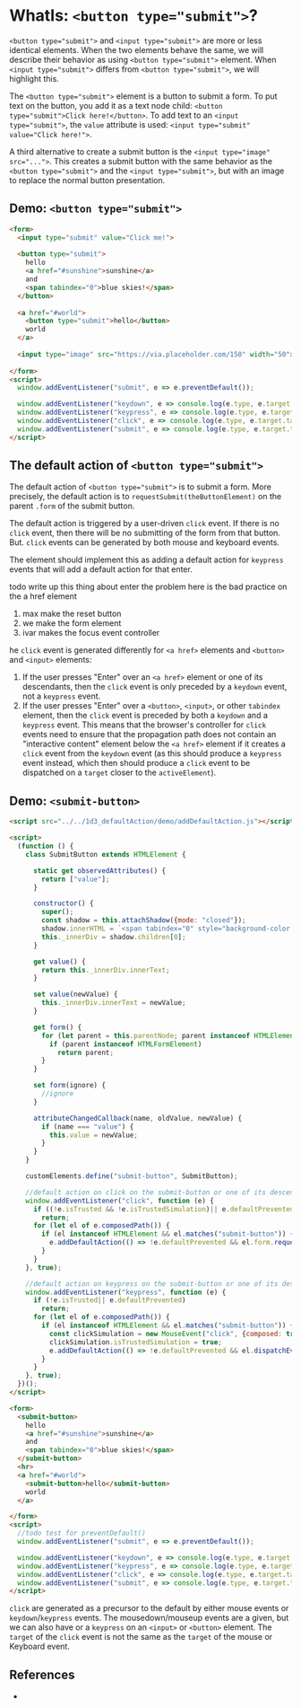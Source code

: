 # WhatIs: `<button type="submit">`?

`<button type="submit">` and `<input type="submit">` are more or less identical elements. When the two elements behave the same, we will describe their behavior as using `<button type="submit">` element. When `<input type="submit">` differs from `<button type="submit">`, we will highlight this.

The `<button type="submit">` element is a button to submit a form. To put text on the button, you add it as a text node child: `<button type="submit">Click here!</button>`. To add text to an `<input type="submit">`, the `value` attribute is used: `<input type="submit" value="Click here!">`. 

A third alternative to create a submit button is the `<input type="image" src="...">`. This creates a submit button with the same behavior as the `<button type="submit">` and the `<input type="submit">`, but with an image to replace the normal button presentation.

## Demo: `<button type="submit">`

```html
<form>
  <input type="submit" value="Click me!">
  
  <button type="submit">
    hello 
    <a href="#sunshine">sunshine</a>
    and 
    <span tabindex="0">blue skies!</span>
  </button>
  
  <a href="#world">
    <button type="submit">hello</button>
    world
  </a>
  
  <input type="image" src="https://via.placeholder.com/150" width="50">
  
</form>
<script>
  window.addEventListener("submit", e => e.preventDefault());

  window.addEventListener("keydown", e => console.log(e.type, e.target.tagName, e));
  window.addEventListener("keypress", e => console.log(e.type, e.target.tagName, e));
  window.addEventListener("click", e => console.log(e.type, e.target.tagName, e));
  window.addEventListener("submit", e => console.log(e.type, e.target.tagName, e));
</script>
```

## The default action of `<button type="submit">`

The default action of `<button type="submit">` is to submit a form. More precisely, the default action is to `requestSubmit(theButtonElement)` on the parent `.form` of the submit button.

The default action is triggered by a user-driven `click` event. If there is no `click` event, then there will be no submitting of the form from that button. But. `click` events can be generated by both mouse and keyboard events.

The element should implement this as adding a default action for `keypress` events that will add a default action for that enter. 

todo write up this thing about enter
the problem here is the bad practice on the a href element
1) max make the reset button
2) we make the form element
3) ivar makes the focus event controller  


he `click` event is generated differently for `<a href>` elements and `<button>` and `<input>` elements:
1. If the user presses "Enter" over an `<a href>` element or one of its descendants, then the `click` event is only preceded by a `keydown` event, not a `keypress` event.
2. If the user presses "Enter" over a `<button>`, `<input>`, or other `tabindex` element, then the `click` event is preceded by both a `keydown` and a `keypress` event.
This means that the browser's controller for `click` events need to ensure that the propagation path does not contain an "interactive content" element below the `<a href>` element if it creates a `click` event from the `keydown` event (as this should produce a `keypress` event instead, which then should produce a `click` event to be dispatched on a `target` closer to the `activeElement`).  

## Demo: `<submit-button>`

```html
<script src="../../1d3_defaultAction/demo/addDefaultAction.js"></script>

<script>
  (function () {
    class SubmitButton extends HTMLElement {

      static get observedAttributes() {
        return ["value"];
      }

      constructor() {
        super();
        const shadow = this.attachShadow({mode: "closed"});
        shadow.innerHTML = `<span tabindex="0" style="background-color: lightgrey; border: 1px solid grey; margin: 2px; width: 250px; height: 1.2em;"><slot></slot></span>`;
        this._innerDiv = shadow.children[0];
      }

      get value() {
        return this._innerDiv.innerText;
      }

      set value(newValue) {
        this._innerDiv.innerText = newValue;
      }

      get form() {
        for (let parent = this.parentNode; parent instanceof HTMLElement; parent = parent.parentNode) {
          if (parent instanceof HTMLFormElement)
            return parent;
        }
      }

      set form(ignore) {
        //ignore
      }

      attributeChangedCallback(name, oldValue, newValue) {
        if (name === "value") {
          this.value = newValue;
        }
      }
    }

    customElements.define("submit-button", SubmitButton);

    //default action on click on the submit-button or one of its descendants
    window.addEventListener("click", function (e) {
      if ((!e.isTrusted && !e.isTrustedSimulation)|| e.defaultPrevented)
        return;
      for (let el of e.composedPath()) {
        if (el instanceof HTMLElement && el.matches("submit-button")) {
          e.addDefaultAction(() => !e.defaultPrevented && el.form.requestSubmit(/*el*/), {preventable: el});
        }
      }
    }, true);

    //default action on keypress on the submit-button or one of its descendants
    window.addEventListener("keypress", function (e) {
      if (!e.isTrusted|| e.defaultPrevented)
        return;
      for (let el of e.composedPath()) {
        if (el instanceof HTMLElement && el.matches("submit-button")) {
          const clickSimulation = new MouseEvent("click", {composed: true, bubbles: true});
          clickSimulation.isTrustedSimulation = true;
          e.addDefaultAction(() => !e.defaultPrevented && el.dispatchEvent(clickSimulation), {preventable: el});
        }
      }
    }, true);
  })();
</script>

<form>
  <submit-button>
    hello
    <a href="#sunshine">sunshine</a>
    and
    <span tabindex="0">blue skies!</span>
  </submit-button>
  <hr>
  <a href="#world">
    <submit-button>hello</submit-button>
    world
  </a>

</form>
<script>
  //todo test for preventDefault()
  window.addEventListener("submit", e => e.preventDefault());

  window.addEventListener("keydown", e => console.log(e.type, e.target.tagName, e));
  window.addEventListener("keypress", e => console.log(e.type, e.target.tagName, e));
  window.addEventListener("click", e => console.log(e.type, e.target.tagName, e.isTrusted, e.isTrustedSimulation, e));
  window.addEventListener("submit", e => console.log(e.type, e.target.tagName, e));
</script>
```

`click` are generated as a precursor to the default by either mouse events or `keydown`/`keypress` events. The mousedown/mouseup events are a given, but we can also have  or a `keypress` on an `<input>` or `<button>` element. The `target` of the `click` event is not the same as the `target` of the mouse or Keyboard event. 


## References

 * 